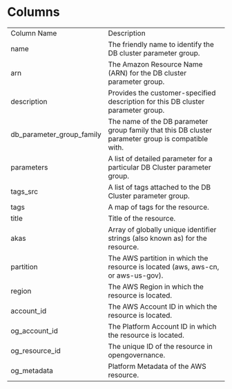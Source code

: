 # Columns  

<table>
	<tr><td>Column Name</td><td>Description</td></tr>
	<tr><td>name</td><td>The friendly name to identify the DB cluster parameter group.</td></tr>
	<tr><td>arn</td><td>The Amazon Resource Name (ARN) for the DB cluster parameter group.</td></tr>
	<tr><td>description</td><td>Provides the customer-specified description for this DB cluster parameter group.</td></tr>
	<tr><td>db_parameter_group_family</td><td>The name of the DB parameter group family that this DB cluster parameter group is compatible with.</td></tr>
	<tr><td>parameters</td><td>A list of detailed parameter for a particular DB Cluster parameter group.</td></tr>
	<tr><td>tags_src</td><td>A list of tags attached to the DB Cluster parameter group.</td></tr>
	<tr><td>tags</td><td>A map of tags for the resource.</td></tr>
	<tr><td>title</td><td>Title of the resource.</td></tr>
	<tr><td>akas</td><td>Array of globally unique identifier strings (also known as) for the resource.</td></tr>
	<tr><td>partition</td><td>The AWS partition in which the resource is located (aws, aws-cn, or aws-us-gov).</td></tr>
	<tr><td>region</td><td>The AWS Region in which the resource is located.</td></tr>
	<tr><td>account_id</td><td>The AWS Account ID in which the resource is located.</td></tr>
	<tr><td>og_account_id</td><td>The Platform Account ID in which the resource is located.</td></tr>
	<tr><td>og_resource_id</td><td>The unique ID of the resource in opengovernance.</td></tr>
	<tr><td>og_metadata</td><td>Platform Metadata of the AWS resource.</td></tr>
</table>